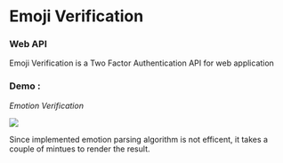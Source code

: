 # Emoji Verification

### Web API 
Emoji Verification is a Two Factor Authentication API for web application

### Demo : 
*Emotion Verification*

![](https://media.giphy.com/media/Zb5DMeTATim1bBb8Ks/giphy.gif)

Since implemented emotion parsing algorithm is not efficent, it takes a couple of mintues to render the result.








